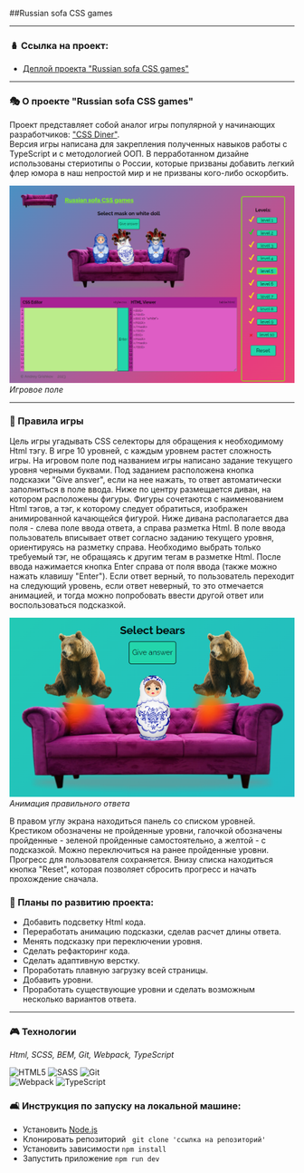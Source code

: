 ##Russian sofa CSS games
___

### 🪆 Ссылка на проект:

* [Деплой проекта "Russian sofa CSS games"](https://пока-нету/)
___

### 🎭 О проекте "Russian sofa CSS games"

Проект представляет собой аналог игры популярной у начинающих разработчиков:
["CSS Diner"](https://flukeout.github.io/).   
Версия игры написана для закрепления полученных навыков работы с TypeScript и с методологией ООП.
В перработанном дизайне использованы стериотипы о России, которые призваны добавить легкий флер юмора в наш
непростой мир и не призваны кого-либо оскорбить.

![Скриншот главной страницы](./src/images/screenshot.png)
*Игровое поле*
___

### 🎲 Правила игры

Цель игры угадывать CSS селекторы для обращения к необходимому Html тэгу.
В игре 10 уровней, с каждым уровнем растет сложность игры. 
На игровом поле под названием игры написано задание текущего уровня черными буквами.
Под заданием расположена кнопка подсказки "Give ansver", если на нее нажать, то ответ автоматически заполниться в поле ввода.
Ниже по центру размещается диван, на котором расположены фигуры.
Фигуры сочетаются с наименованием Html тэгов, а тэг, к которому следует обратиться,
изображен анимированной качающейся фигурой.
Ниже дивана располагается два поля - слева поле ввода ответа, а справа разметка Html.
В поле ввода пользователь вписывает ответ согласно заданию текущего уровня, ориентируясь на разметку справа.
Необходимо выбрать только требуемый тэг, не обращаясь к другим тегам в разметке Html.
После ввода нажимается кнопка Enter справа от поля ввода (также можно нажать клавишу "Enter").
Если ответ верный, то пользователь переходит на следующий уровень, если ответ неверный, то
это отмечается анимацией, и тогда можно попробовать ввести другой ответ или воспользоваться подсказкой.

![Анимация правильного ответа](./src/images/screenshot-bear.png)\
*Анимация правильного ответа*

В правом углу экрана находиться панель со списком уровней. Крестиком обозначены не пройденные уровни, галочкой обозначены пройденные -
зеленой пройденные самостоятельно, а желтой - с подсказкой. Можно переключиться на ранее пройденные уровни.
Прогресс для пользователя сохраняется. Внизу списка находиться кнопка "Reset", которая позволяет сбросить прогресс
и начать прохождение сначала.

### 💎️ Планы по развитию проекта:
* Добавить подсветку Html кода.
* Переработать анимацию подсказки, сделав расчет длины ответа.
* Менять подсказку при переключении уровня.
* Сделать рефакторинг кода.
* Сделать адаптивную верстку.
* Проработать плавную загрузку всей страницы.
* Добавить уровни.
* Проработать существующие уровни и сделать возможным несколько вариантов ответа.
___

### 🎮  Технологии
*Html, SCSS, BEM, Git, Webpack, TypeScript*

![HTML5](https://img.shields.io/badge/html5-%23E34F26.svg?style=for-the-badge&logo=html5&logoColor=white)
![SASS](https://img.shields.io/badge/SASS-hotpink.svg?style=for-the-badge&logo=SASS&logoColor=white)
![Git](https://img.shields.io/badge/git-%23F05033.svg?style=for-the-badge&logo=git&logoColor=white)   
![Webpack](https://img.shields.io/badge/webpack-%238DD6F9.svg?style=for-the-badge&logo=webpack&logoColor=black)
![TypeScript](https://img.shields.io/badge/typescript-%23007ACC.svg?style=for-the-badge&logo=typescript&logoColor=white)

### 🛋️ Инструкция по запуску на локальной машине:
* Установить [Node.js](https://nodejs.org/ru/)
* Клонировать репозиторий ``` git clone 'ссылка на репозиторий'```
* Установить зависимости ``` npm install ```
* Запустить приложение ``` npm run dev ```
